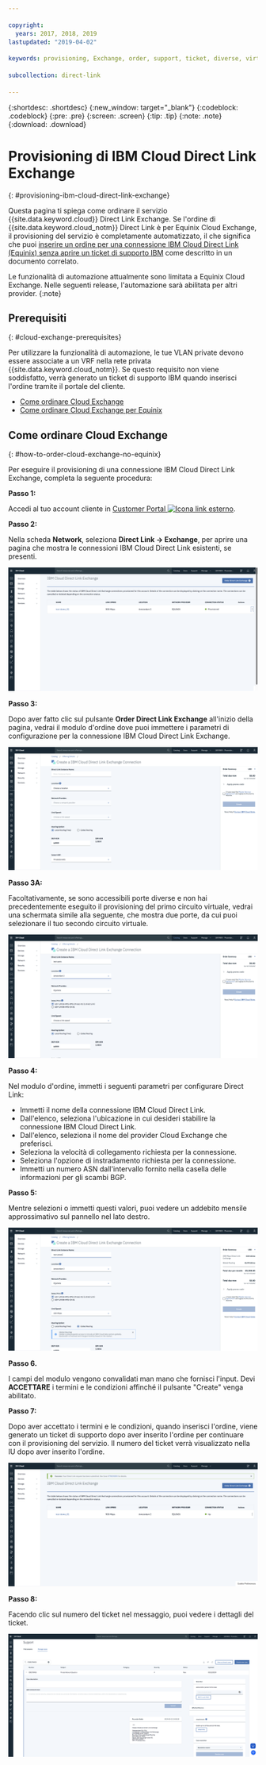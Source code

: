 ```yaml
---

copyright:
  years: 2017, 2018, 2019
lastupdated: "2019-04-02"

keywords: provisioning, Exchange, order, support, ticket, diverse, virtual circuit, parameters, Terms and Conditions

subcollection: direct-link

---
```


{:shortdesc: .shortdesc}
{:new_window: target="_blank"}
{:codeblock: .codeblock}
{:pre: .pre}
{:screen: .screen}
{:tip: .tip}
{:note: .note}
{:download: .download}

# Provisioning di IBM Cloud Direct Link Exchange
{: #provisioning-ibm-cloud-direct-link-exchange}

Questa pagina ti spiega come ordinare il servizio {{site.data.keyword.cloud}} Direct Link Exchange. Se l'ordine di {{site.data.keyword.cloud_notm}} Direct Link è per Equinix Cloud Exchange, il provisioning del servizio è completamente automatizzato, il che significa che puoi [inserire un ordine per una connessione IBM Cloud Direct Link (Equinix) senza aprire un ticket di supporto IBM](/docs/infrastructure/direct-link?topic=direct-link-provisioning-ibm-cloud-direct-link-exchange-for-equinix) come descritto in un documento correlato. 

Le funzionalità di automazione attualmente sono limitata a Equinix Cloud Exchange. Nelle seguenti release, l'automazione sarà abilitata per altri provider.
{:note}

## Prerequisiti
{: #cloud-exchange-prerequisites}

Per utilizzare la funzionalità di automazione, le tue VLAN private devono essere associate a un VRF nella rete privata {{site.data.keyword.cloud_notm}}. Se questo requisito non viene soddisfatto, verrà generato un ticket di supporto IBM quando inserisci l'ordine tramite il portale del cliente.

 * [Come ordinare Cloud Exchange](#how-to-order-cloud-exchange-no-equinix)
 * [Come ordinare Cloud Exchange per Equinix](/docs/infrastructure/direct-link?topic=direct-link-provisioning-ibm-cloud-direct-link-exchange-for-equinix)

## Come ordinare Cloud Exchange
{: #how-to-order-cloud-exchange-no-equinix}

Per eseguire il provisioning di una connessione IBM Cloud Direct Link Exchange, completa la seguente procedura:

**Passo 1:**

Accedi al tuo account cliente in [Customer Portal ![Icona link esterno](../../icons/launch-glyph.svg "Icona link esterno")](https://cloud.ibm.com/).

**Passo 2:**

Nella scheda **Network**, seleziona **Direct Link -> Exchange**, per aprire una pagina che mostra le connessioni IBM Cloud Direct Link esistenti, se presenti.

![Passo 2](/images/pup_exchange_list.png)

**Passo 3:**

Dopo aver fatto clic sul pulsante **Order Direct Link Exchange** all'inizio della pagina, vedrai il modulo d'ordine dove puoi immettere i parametri di configurazione per la connessione IBM Cloud Direct Link Exchange.

![Passo 3](/images/pup_exchange_create_default.png)

**Passo 3A:**

Facoltativamente, se sono accessibili porte diverse e non hai precedentemente eseguito il provisioning del primo circuito virtuale, vedrai una schermata simile alla seguente, che mostra due porte, da cui puoi selezionare il tuo secondo circuito virtuale.

![immagine-porta-2](/images/pup_exchange_create_ports.png)

**Passo 4:**

Nel modulo d'ordine, immetti i seguenti parametri per configurare Direct Link:
  * Immetti il nome della connessione IBM Cloud Direct Link.
  * Dall'elenco, seleziona l'ubicazione in cui desideri stabilire la connessione IBM Cloud Direct Link. 
  * Dall'elenco, seleziona il nome del provider Cloud Exchange che preferisci.
  * Seleziona la velocità di collegamento richiesta per la connessione.
  * Seleziona l'opzione di instradamento richiesta per la connessione.
  * Immetti un numero ASN dall'intervallo fornito nella casella delle informazioni per gli scambi BGP.

**Passo 5:**

Mentre selezioni o immetti questi valori, puoi vedere un addebito mensile approssimativo sul pannello nel lato destro.

![Passo 4-5](/images/pup_exchange_create_prices.png)

**Passo 6.**

I campi del modulo vengono convalidati man mano che fornisci l'input.
Devi **ACCETTARE** i termini e le condizioni affinché il pulsante "Create" venga abilitato. 

**Passo 7:**

Dopo aver accettato i termini e le condizioni, quando inserisci l'ordine, viene generato un ticket di supporto dopo aver inserito l'ordine per continuare con il provisioning del servizio. Il numero del ticket verrà visualizzato nella IU dopo aver inserito l'ordine. 

![Passo NE1](/images/pup_exchange_ticket_notification.png)

**Passo 8:**

Facendo clic sul numero del ticket nel messaggio, puoi vedere i dettagli del ticket.

![Passo NE2](/images/pup_exchange_ticket_details.png)

